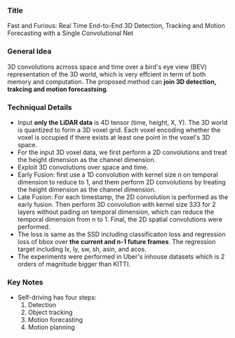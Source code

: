 ### Title
Fast and Furious: Real Time End-to-End 3D Detection, Tracking and Motion Forecasting with a Single Convolutional Net

### General Idea
3D convolutions acrross space and time over a bird's eye view (BEV) representation of the 3D world, which is very effcient in term of both memory and computation. The proposed method can **join 3D detection, trakcing and motion forecastsing**. 

### Techniqual Details
* Input **only the LiDAR data** is 4D tensor (time, height, X, Y). The 3D world is quantized to form a 3D voxel grid. Each voxel encoding whether the voxel is occupied if there exists at least one point in the voxel's 3D space. 
* For the input 3D voxel data, we first perform a 2D convolutions and treat the height dimension as the channel dimension.
* Exploit 3D convolutions over space and time.
* Early Fusion: first use a 1D convolution with kernel size n on temporal dimension to reduce to 1, and them perform 2D convolutions by treating the height dimension as the channel dimension.
* Late Fusion: For each timestamp, the 2D convolution is performed as the early fusion. Then perform 3D convolution with kernel size 3*3*3 for 2 layers without pading on temporal dimension, which can reduce the temporal dimension from n to 1. Final, the 2D spatial convolutions were performed. 
* The loss is same as the SSD including classificaiton loss and regression loss of bbox over **the current and n-1 future frames**. The regression target including lx, ly, sw, sh, asin, and acos. 
* The experiments were performed in Uber's inhouse datasets which is 2 orders of magnitude bigger than KITTI. 


### Key Notes
* Self-driving has four steps:
  1. Detection
  2. Object tracking
  3. Motion forecasting
  4. Motion planning
  

